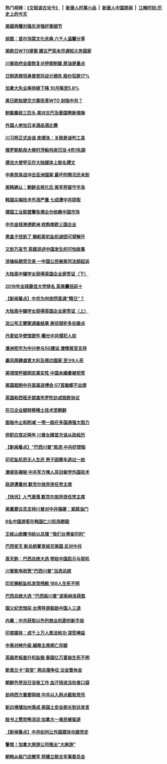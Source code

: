 #### 热门视频：[《文昭谈古论今》](https://github.com/gfw-breaker/wenzhao/blob/master/README.md?t=11031233) &nbsp;|&nbsp; [新唐人时事小品](https://github.com/gfw-breaker/ntdtv-comedy/blob/master/README.md?t=11031233) &nbsp;|&nbsp; [新唐人中国禁闻](https://github.com/gfw-breaker/ntdtv-news/blob/master/README.md?t=11031233) &nbsp;|&nbsp; [江峰时刻:历史上的今天](https://github.com/gfw-breaker/today-in-history/blob/master/README.md?t=11031233) 

#### [美媒再曝刘强东涉强奸案细节](../pages/nsc418/n10827913.md?t=11031233) 

#### [组图：首尔泡菜文化庆典 六千人温馨分享](../pages/nsc418/n10827477.md?t=11031233) 

#### [美欧日WTO提案 建议严惩未尽通知义务国家](../pages/nsc418/n10827615.md?t=11031233) 

#### [川普政府全面恢复对伊朗制裁 原油是重点](../pages/nsc418/n10827130.md?t=11031233) 

#### [日制造商坦承普悠玛设计疏失 股价狂跌17%](../pages/nsc418/n10826679.md?t=11031233) 

#### [加拿大失业率持续下降 10月降至5.8%](../pages/nsc418/n10827140.md?t=11031233) 

#### [美日欧拟提交方案改革WTO 剑指中共？](../pages/nsc418/n10825328.md?t=11031233) 

#### [制裁暴政三巨头 美对古巴及委国祭新措施](../pages/nsc418/n10826014.md?t=11031233) 

#### [外国人参加日本酒品酒比赛](../pages/nsc418/n10825775.md?t=11031233) 

#### [川习将正式会谈 库德洛：关税是谈判工具](../pages/nsc418/n10825047.md?t=11031233) 

#### [俄罗斯航母大修时浮船坞突沉没 4伤1失踪](../pages/nsc418/n10824672.md?t=11031233) 

#### [德法大使罕见在大陆媒体上联名撰文](../pages/nsc418/n10824136.md?t=11031233) 

#### [中美贸易战冲击亚洲国家 最坏的情况还未到](../pages/nsc418/n10824075.md?t=11031233) 

#### [美韩确认：朝鲜去核化后 美军将留守半岛](../pages/nsc418/n10823922.md?t=11031233) 

#### [韩国尖端技术外泄严重 七成遭中共窃取](../pages/nsc418/n10823129.md?t=11031233) 

#### [德国工业联盟警告德企勿依赖中国市场](../pages/nsc418/n10822502.md?t=11031233) 

#### [中共金钱渗透欧洲 收购南欧三国企业](../pages/nsc418/n10822401.md?t=11031233) 

#### [黑盒子找到了 狮航客机坠机谜团可望解开](../pages/nsc418/n10823113.md?t=11031233) 

#### [又到万圣节 英媒讲述中国发生的可怕故事](../pages/nsc418/n10821276.md?t=11031233) 

#### [涉操纵期货交易 一中国公民被美司法部起诉](../pages/nsc418/n10821047.md?t=11031233) 

#### [大陆高中辍学女获得英国企业家签证（下）](../pages/nsc418/n10818610.md?t=11031233) 

#### [2019年全球最佳大学排名 英美囊括前十](../pages/nsc418/n10819133.md?t=11031233) 

#### [【新闻看点】中共为何突然高调“精日”？](../pages/nsc418/n10818912.md?t=11031233) 

#### [大陆高中辍学女获得英国企业家签证（上）](../pages/nsc418/n10818609.md?t=11031233) 

#### [法公布王健案调查结果 美侦探析多处疑点](../pages/nsc418/n10818833.md?t=11031233) 

#### [丹麦驻华使馆密件 曝光中共侵犯人权](../pages/nsc418/n10817567.md?t=11031233) 

#### [澳洲拒华为中兴参与5G建设 澳情报官支持](../pages/nsc418/n10818821.md?t=11031233) 

#### [暴风雨肆虐意大利及周边国家 至少9人死](../pages/nsc418/n10818234.md?t=11031233) 

#### [美领馆怀疑网恋真实性 中国未婚妻被拒签](../pages/nsc418/n10818106.md?t=11031233) 

#### [美国抵制中共首届进博会 G7首脑都不出席](../pages/nsc418/n10818011.md?t=11031233) 

#### [英国和西班牙就直布罗陀达成脱欧协议](../pages/nsc418/n10818119.md?t=11031233) 

#### [在日企业疑转移稀土技术至朝鲜](../pages/nsc418/n10817717.md?t=11031233) 

#### [面临中止和削减 一带一路在多国遇强大阻力](../pages/nsc418/n10817323.md?t=11031233) 

#### [供职白宫近两年 川普女婿首次谈从政经历](../pages/nsc418/n10817086.md?t=11031233) 

#### [【新闻看点】“巴西川普”胜选 中共好烦恼](../pages/nsc418/n10816452.md?t=11031233) 

#### [印尼坠机恐无人生还 男子因塞车逃过一劫](../pages/nsc418/n10816616.md?t=11031233) 

#### [澳报告揭秘 中共军方掩人耳目偷学外国技术](../pages/nsc418/n10816439.md?t=11031233) 

#### [政途遭重创 默克尔放弃连任党主席](../pages/nsc418/n10815994.md?t=11031233) 

#### [【快讯】人气衰落 默克尔放弃连任党主席](../pages/nsc418/n10815855.md?t=11031233) 

#### [美重要议员支持川普对中共强硬：紧踩油门](../pages/nsc418/n10815659.md?t=11031233) 

#### [9名中国游客在韩国仁川机场群殴](../pages/nsc418/n10814575.md?t=11031233) 

#### [王岐山欲赠书给以总理 “我们台湾省印的”](../pages/nsc418/n10815606.md?t=11031233) 

#### [巴西变天 新总统誓言结交美国 反对中共](../pages/nsc418/n10815508.md?t=11031233) 

#### [高天韵：巴西总统大选 带给中国启示与契机](../pages/nsc418/n10815310.md?t=11031233) 

#### [川普致电祝贺“巴西川普”当选总统](../pages/nsc418/n10815388.md?t=11031233) 

#### [印尼狮航坠机发现残骸 189人生死不明](../pages/nsc418/n10815050.md?t=11031233) 

#### [巴西总统大选 “巴西版川普”波索纳洛获胜](../pages/nsc418/n10814398.md?t=11031233) 

#### [国父纪念馆前 台湾导游鼓励中国人三退](../pages/nsc418/n10808276.md?t=11031233) 

#### [内幕：中共获取以色列商业机密的新手段](../pages/nsc418/n10812897.md?t=11031233) 

#### [印度媒体：成千上万人炼法轮功 深受裨益](../pages/nsc418/n10812623.md?t=11031233) 

#### [中美对峙升级 越南主席病亡存疑](../pages/nsc418/n10812354.md?t=11031233) 

#### [英超老板直升机坠毁 泰国亿万富翁生死不明](../pages/nsc418/n10813517.md?t=11031233) 

#### [斯里兰卡“政变” 两总理争位 议会暂休会](../pages/nsc418/n10812935.md?t=11031233) 

#### [朝鲜外劳没日没夜工作 血汗钱进当权者口袋](../pages/nsc418/n10812735.md?t=11031233) 

#### [劫持西方重要网络 中共以入网点截取资讯](../pages/nsc418/n10812177.md?t=11031233) 

#### [新边境墙加州落成 美国土安全部长到访发言](../pages/nsc418/n10811935.md?t=11031233) 

#### [脸书上赞恐怖活动 加拿大一难民被驱逐](../pages/nsc418/n10811860.md?t=11031233) 

#### [【新闻看点】中共如何让外国媒体也跟党走](../pages/nsc418/n10811468.md?t=11031233) 

#### [警惕！加拿大旅游公司推出“大麻游”](../pages/nsc418/n10811741.md?t=11031233) 

#### [朝韩从板门店撤军 将建立联合军事委员会](../pages/nsc418/n10811430.md?t=11031233) 

